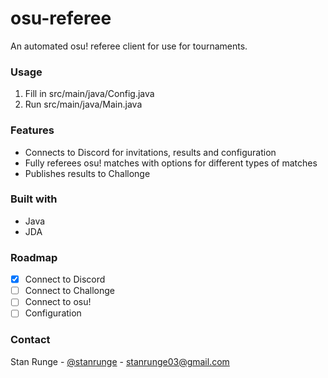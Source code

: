# osu-referee
An automated osu! referee client for use for tournaments.

### Usage
1. Fill in src/main/java/Config.java
2. Run src/main/java/Main.java

### Features
- Connects to Discord for invitations, results and configuration
- Fully referees osu! matches with options for different types of matches
- Publishes results to Challonge

### Built with
- Java
- JDA

### Roadmap
- [x] Connect to Discord
- [ ] Connect to Challonge
- [ ] Connect to osu!
- [ ] Configuration

### Contact
Stan Runge - [@stanrunge](https://www.twitter.com/stanrunge) - stanrunge03@gmail.com